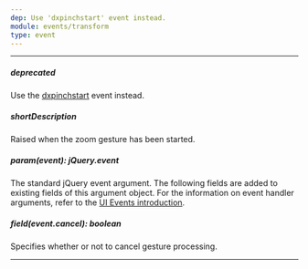 ```yaml
---
dep: Use 'dxpinchstart' event instead.
module: events/transform
type: event
---
```

---
##### deprecated
Use the [dxpinchstart](/api-reference/10%20UI%20Widgets/UI%20Events/dxpinchstart.md '/Documentation/ApiReference/UI_Widgets/UI_Events/#dxpinchstart') event instead.

##### shortDescription
Raised when the zoom gesture has been started.

##### param(event): jQuery.event
The standard jQuery event argument. The following fields are added to existing fields of this argument object. For the information on event handler arguments, refer to the <a href="#introduction">UI Events introduction</a>.

##### field(event.cancel): boolean
Specifies whether or not to cancel gesture processing.

---
